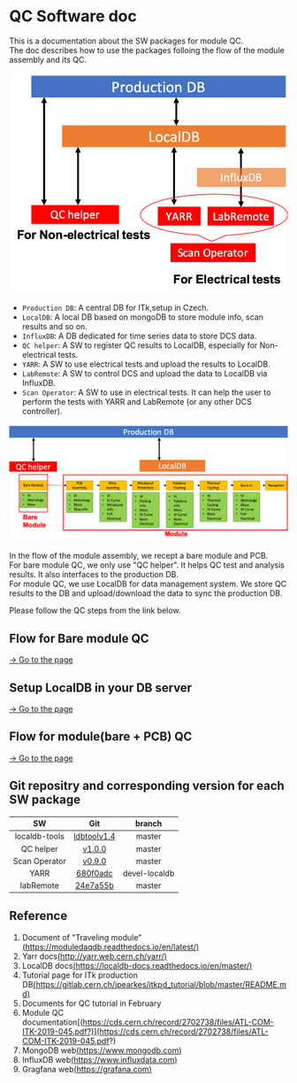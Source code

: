 # QC Software doc

This is a documentation about the SW packages for module QC.<br>
The doc describes how to use the packages folloing the flow of the module assembly and its QC.<br>

![SW_structure](images/SW_structure.png)
* `Production DB`: A central DB for ITk,setup in Czech.<br>
* `LocalDB`: A local DB based on mongoDB to store module info, scan results and so on.<br>
* `InfluxDB`: A DB dedicated for time series data to store DCS data. <br>
* `QC helper`: A SW to register QC results to LocalDB, especially for Non-electrical tests.<br>
* `YARR`: A SW to use electrical tests and upload the results to LocalDB.<br>
* `LabRemote`: A SW to control DCS and upload the data to LocalDB via InfluxDB.<br>
* `Scan Operator`: A SW to use in electrical tests. It can help the user to perform the tests with YARR and LabRemote (or any other DCS controller).<br>

![Stage_and_SW](images/Stage_and_SW.png)

In the flow of the module assembly, we recept a bare module and PCB.<br>
For bare module QC, we only use "QC helper". It helps QC test and analysis results. It also interfaces to the production DB.<br>
For module QC, we use LocalDB for data management system. We store QC results to the DB and upload/download the data
to sync the production DB.<br>

Please follow the QC steps from the link below.<br>

## Flow for Bare module QC
[&rarr; Go to the page](bare_module_QC_flow.md)

## Setup LocalDB in your DB server
[&rarr; Go to the page](setup_database.md)

## Flow for module(bare + PCB) QC
[&rarr; Go to the page](module_QC_flow.md)

## Git repositry and corresponding version for each SW package
|SW |Git|branch|
|:-:|:-:|:-:|
|localdb-tools|[ldbtoolv1.4](https://gitlab.cern.ch/YARR/localdb-tools/-/tree/ldbtoolv1.4)|master|
|QC helper| [v1.0.0](https://gitlab.cern.ch/atlas-itk/sw/db/pixels/qc-viz-tools-dev/qc-helper/-/tree/v1.0.0) | master |
|Scan Operator |[v0.9.0](https://gitlab.cern.ch/YARR/utilities/scan-operator/-/commit/6746623b51e93fbc9b8223ff2deb8576cd49df31)  |master |
|YARR |[680f0adc](https://gitlab.cern.ch/YARR/YARR/-/commit/680f0adc7d91c611e43039835f92eae7c50da830)  |devel-localdb|
|labRemote  | [24e7a55b](https://gitlab.cern.ch/berkeleylab/labRemote/-/commit/24e7a55b5e943db7fb6c6252c610b40d9eb8cf62)  | master |


## Reference
1. Document of "Traveling module"[(https://moduledaqdb.readthedocs.io/en/latest/)](https://moduledaqdb.readthedocs.io/en/latest/)
2. Yarr docs[(http://yarr.web.cern.ch/yarr/)](http://yarr.web.cern.ch/yarr/)
3. LocalDB docs[(https://localdb-docs.readthedocs.io/en/master/)](https://localdb-docs.readthedocs.io/en/master/)
4. Tutorial page for ITk production DB[(https://gitlab.cern.ch/jpearkes/itkpd_tutorial/blob/master/README.md)](https://gitlab.cern.ch/jpearkes/itkpd_tutorial/blob/master/README.md)
5. Documents for QC tutorial in February[]()
6. Module QC documentation[(https://cds.cern.ch/record/2702738/files/ATL-COM-ITK-2019-045.pdf?)](https://cds.cern.ch/record/2702738/files/ATL-COM-ITK-2019-045.pdf?)
7. MongoDB web[(https://www.mongodb.com)](https://www.mongodb.com)
8. InfluxDB web[(https://www.influxdata.com)](https://www.influxdata.com)
9. Gragfana web[(https://grafana.com)](https://grafana.com)

